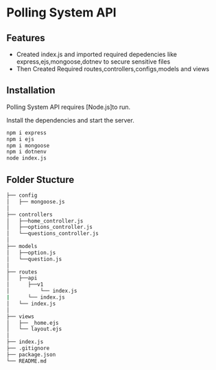 # Polling System API

## Features

- Created index.js and imported required depedencies like       express,ejs,mongoose,dotnev to secure sensitive files
- Then Created Required routes,controllers,configs,models and views

## Installation

Polling System API requires [Node.js]to run.

Install the dependencies and start the server.

```sh
npm i express
npm i ejs
npm i mongoose
npm i dotnenv
node index.js
```
## Folder Stucture
```sh
├── config
│   ├── mongoose.js
│
├── controllers
│   ├──home_controller.js
│   ├──options_controller.js
│   └──questions_controller.js
│
├── models
│   ├──option.js
│   └──question.js
│
├── routes
│   ├──api
│      ├──v1
│          └── index.js
|      └── index.js
│   └── index.js
│
├── views
│   ├── _home.ejs
│   └── layout.ejs
│
├── index.js
├── .gitignore
├── package.json
└── README.md

```
